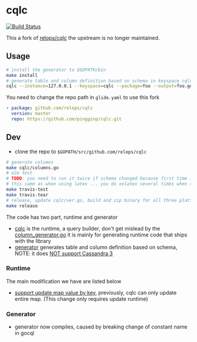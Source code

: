 # cqlc

[![Build Status](https://travis-ci.org/pingginp/cqlc.svg?branch=master)](https://travis-ci.org/pingginp/cqlc)

This a fork of [relops/cqlc](https://github.com/relops/cqlc) the upstream is no longer maintained.

## Usage

````bash
# install the generator to $GOPATH/bin
make install
# generate table and column definition based on schema in keyspace cqlc
cqlc --instance=127.0.0.1 --keyspace=cqlc --package=foo --output=foo.go --symbols
````

You need to change the repo path in `glide.yaml` to use this fork

````yaml
- package: github.com/relops/cqlc
  version: master
  repo: https://github.com/pingginp/cqlc.git
````

## Dev

- clone the repo to `$GOPATH/src/github.com/relops/cqlc`

````bash
# generate columns
make cqlc/columns.go
# e2e test
# TODO: you need to run it twice if schema changed because first time it will generate package based on schema, which won't get compiled ...
# this same as when using latex ... you do xelatex several times when there is bib ...
make travis-test
make travis-tear
# release, update cqlc/ver.go, build and zip binary for all three platforms, only mac is tested
make release
````

The code has two part, runtime and generator

- [cqlc](cqlc) is the runtime, a query builder, don't get mislead by the [column_generator.go](cqlc/column_generator.go)
it is mainly for generating runtime code that ships with the library
- [generator](generator) generates table and column definition based on schema, NOTE: it does [NOT support Cassandra 3](https://github.com/pingginp/cqlc/issues/7)

### Runtime

The main modification we have are listed below
 
- [support update map value by key](doc/set-map-value-by-key.md), previously, cqlc can only update entire map. (This change only requires update runtime)

### Generator

- generator now compiles, caused by breaking change of constant name in gocql
